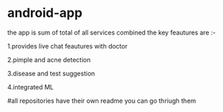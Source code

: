 # android-app

the app is sum of total of all services combined the key feautures are :-

1.provides live chat feautures with doctor

2.pimple and acne detection

3.disease and test suggestion

4.integrated ML



#all repositories have their own readme you can go thriugh them 
